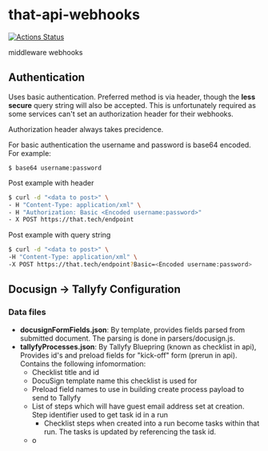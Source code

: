 # that-api-webhooks

[![Actions Status](https://github.com/ThatConference/that-api-webhooks/workflows/Push%20Master%20CI/badge.svg)](https://github.com/ThatConference/that-api-webhooks/workflows/actions)

middleware webhooks

## Authentication

Uses basic authentication. Preferred method is via header, though the **less secure** query string will also be accepted. This is unfortunately required as some services can't set an authorization header for their webhooks.

Authorization header always takes precidence.

For basic authentication the username and password is base64 encoded. For example:

`$ base64 username:password`

Post example with header

```bash
$ curl -d "<data to post>" \
- H "Content-Type: application/xml" \
- H "Authorization: Basic <Encoded username:password>"
- X POST https://that.tech/endpoint
```

Post example with query string

```bash
$ curl -d "<data to post>" \
-H "Content-Type: application/xml" \
-X POST https://that.tech/endpoint?Basic=<Encoded username:password>
```

## Docusign -> Tallyfy Configuration

### Data files

- **docusignFormFields.json**: By template, provides fields parsed from submitted document. The parsing is done in parsers/docusign.js.
- **tallyfyProcesses.json**: By Tallyfy Bluepring (known as checklist in api), Provides id's and preload fields for "kick-off" form (prerun in api). Contains the following infomormation:
  - Checklist title and id
  - DocuSign template name this checklist is used for
  - Preload field names to use in building create process payload to send to Tallyfy
  - List of steps which will have guest email address set at creation. Step identifier used to get task id in a run
    - Checklist steps when created into a run become tasks within that run. The tasks is updated by referencing the task id.
  - o
